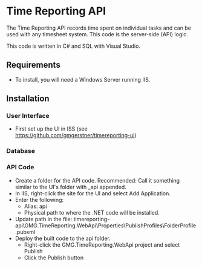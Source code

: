 # Time Reporting API

The Time Reporting API records time spent on individual tasks and can be used with any timesheet system. This code is the server-side (API) logic.

This code is written in C# and SQL with Visual Studio.

## Requirements

- To install, you will need a Windows Server running IIS.


## Installation

### User Interface

- First set up the UI in ISS (see https://github.com/gmgerstner/timereporting-ui)

### Database

### API Code

- Create a folder for the API code. Recommended: Call it something similar to the UI's folder with _api appended.
- In IIS, right-click the site for the UI and select Add Application.
- Enter the following:
  - Alias: api
  - Physical path to where the .NET code will be installed.
- Update path in the file: timereporting-api\GMG.TimeReporting.WebApi\Properties\PublishProfiles\FolderProfile.pubxml
- Deploy the built code to the api folder.
	- Right-click the GMG.TimeReporting.WebApi project and select Publish
	- Click the Publish button